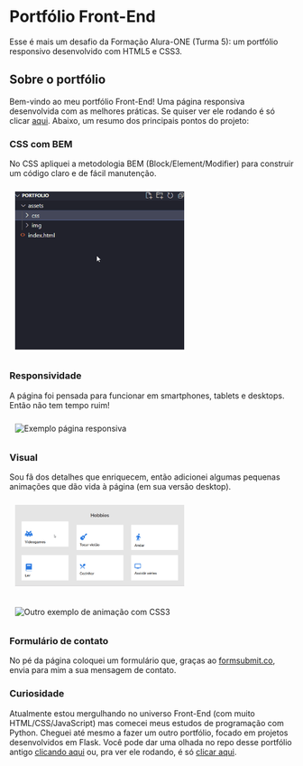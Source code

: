 # Portfólio Front-End
Esse é mais um desafio da Formação Alura-ONE (Turma 5): um portfólio responsivo desenvolvido com HTML5 e CSS3.

## Sobre o portfólio
Bem-vindo ao meu portfólio Front-End! Uma página responsiva desenvolvida com as melhores práticas. 
Se quiser ver ele rodando é só clicar [aqui](https://amigodalua.github.io/portfolio-front/). Abaixo, um resumo dos principais pontos do projeto:

### CSS com BEM
No CSS apliquei a metodologia BEM (Block/Element/Modifier) para construir um código claro e de fácil manutenção.

<img
  src="assets/img/BEM.gif"
  alt="Exemplo Metodologia BEM"
  style="display: inline-block;  padding: 10px; max-width: 300px">
  
### Responsividade
A página foi pensada para funcionar em smartphones, tablets e desktops. Então não tem tempo ruim!

<img
  src="assets/img/responsividade.gif"
  alt="Exemplo página responsiva"
  style="display: inline-block;  padding: 10px; max-width: 300px">
  
### Visual
Sou fã dos detalhes que enriquecem, então adicionei algumas pequenas animações que dão vida à página (em sua versão desktop).

<img
  src="assets/img/movimento.gif"
  alt="Exemplo de animação com CSS3"
  style="display: inline-block;  padding: 10px; max-width: 300px">
  
  <img
  src="assets/img/movimento2.gif"
  alt="Outro exemplo de animação com CSS3"
  style="display: inline-block;  padding: 10px; max-width: 300px">
  
### Formulário de contato
No pé da página coloquei um formulário que, graças ao [formsubmit.co](https://formsubmit.co/), envia para mim a sua mensagem de contato.
  
### Curiosidade
Atualmente estou mergulhando no universo Front-End (com muito HTML/CSS/JavaScript) mas comecei meus estudos de programação com Python.
Cheguei até mesmo a fazer um outro portfólio, focado em projetos desenvolvidos em Flask. 
Você pode dar uma olhada no repo desse portfólio antigo [clicando aqui](https://github.com/AmigoDaLua/Portfolio) ou, 
pra ver ele rodando, é só [clicar aqui](https://portfolio-ms95.onrender.com/).
